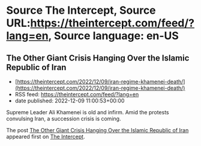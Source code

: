 # Source The Intercept, Source URL:https://theintercept.com/feed/?lang=en, Source language: en-US

## The Other Giant Crisis Hanging Over the Islamic Republic of Iran
 - [https://theintercept.com/2022/12/09/iran-regime-khamenei-death/](https://theintercept.com/2022/12/09/iran-regime-khamenei-death/)
 - RSS feed: https://theintercept.com/feed/?lang=en
 - date published: 2022-12-09 11:00:53+00:00

<p>Supreme Leader Ali Khamenei is old and infirm. Amid the protests convulsing Iran, a succession crisis is coming.</p>
<p>The post <a href="https://theintercept.com/2022/12/09/iran-regime-khamenei-death/" rel="nofollow">The Other Giant Crisis Hanging Over the Islamic Republic of Iran</a> appeared first on <a href="https://theintercept.com" rel="nofollow">The Intercept</a>.</p>
